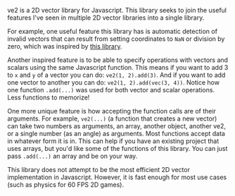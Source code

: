 ve2 is a 2D vector library for Javascript. This library seeks to join the useful features  I've seen in multiple 2D vector libraries into a single library.

For example, one useful feature this library has is automatic detection of invalid vectors that can result from setting coordinates to `NaN` or division by zero, which was inspired by [this library](https://github.com/tmpvar/vec2.js).

Another inspired feature is to be able to specify operations with vectors and scalars using the same Javascript function.
This means if you want to add 3 to `x` and `y` of a vector you can do: `ve2(1, 2).add(3)`. And if you want to add one vector to another you can do: `ve2(1, 2).add(vec(3, 4))`. 
Notice how one function `.add(...)` was used for both vector and scalar operations. Less functions to memorize!

One more unique feature is how accepting the function calls are of their arguments. For example, `ve2(...)` (a function that creates a new vector) can take
two numbers as arguments, an array, another object, another ve2, or a single number (as an angle) as arguments. Most functions accept data in whatever form it is in.
This can help if you have an existing project that uses arrays, but you'd like some of the functions of this library. You can just pass `.add(...)` an array and be on your way.

This library does not attempt to be the most efficient
2D vector implementation in Javascript. However, it is fast enough for most use cases (such as physics for 60 FPS 2D games).
